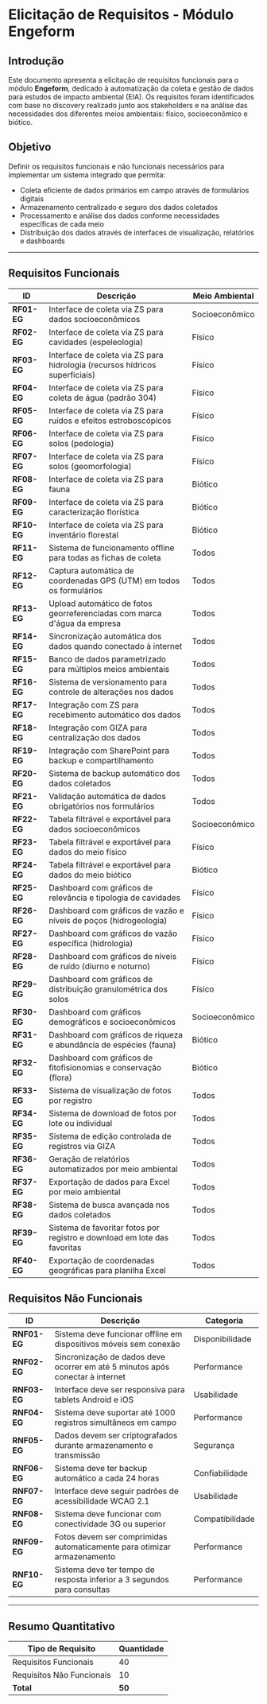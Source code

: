 # Elicitação de Requisitos - Módulo Engeform

## Introdução

Este documento apresenta a elicitação de requisitos funcionais para o módulo **Engeform**, dedicado à automatização da coleta e gestão de dados para estudos de impacto ambiental (EIA). Os requisitos foram identificados com base no discovery realizado junto aos stakeholders e na análise das necessidades dos diferentes meios ambientais: físico, socioeconômico e biótico.

## Objetivo

Definir os requisitos funcionais e não funcionais necessários para implementar um sistema integrado que permita:

- Coleta eficiente de dados primários em campo através de formulários digitais
- Armazenamento centralizado e seguro dos dados coletados
- Processamento e análise dos dados conforme necessidades específicas de cada meio
- Distribuição dos dados através de interfaces de visualização, relatórios e dashboards

---

## Requisitos Funcionais

| **ID**      | **Descrição**                                                               | **Meio Ambiental** |
| ----------- | --------------------------------------------------------------------------- | ------------------ |
| **RF01-EG** | Interface de coleta via ZS para dados socioeconômicos                       | Socioeconômico     |
| **RF02-EG** | Interface de coleta via ZS para cavidades (espeleologia)                    | Físico             |
| **RF03-EG** | Interface de coleta via ZS para hidrologia (recursos hídricos superficiais) | Físico             |
| **RF04-EG** | Interface de coleta via ZS para coleta de água (padrão 304)                 | Físico             |
| **RF05-EG** | Interface de coleta via ZS para ruídos e efeitos estroboscópicos            | Físico             |
| **RF06-EG** | Interface de coleta via ZS para solos (pedologia)                           | Físico             |
| **RF07-EG** | Interface de coleta via ZS para solos (geomorfologia)                       | Físico             |
| **RF08-EG** | Interface de coleta via ZS para fauna                                       | Biótico            |
| **RF09-EG** | Interface de coleta via ZS para caracterização florística                   | Biótico            |
| **RF10-EG** | Interface de coleta via ZS para inventário florestal                        | Biótico            |
| **RF11-EG** | Sistema de funcionamento offline para todas as fichas de coleta             | Todos              |
| **RF12-EG** | Captura automática de coordenadas GPS (UTM) em todos os formulários         | Todos              |
| **RF13-EG** | Upload automático de fotos georreferenciadas com marca d'água da empresa    | Todos              |
| **RF14-EG** | Sincronização automática dos dados quando conectado à internet              | Todos              |
| **RF15-EG** | Banco de dados parametrizado para múltiplos meios ambientais                | Todos              |
| **RF16-EG** | Sistema de versionamento para controle de alterações nos dados              | Todos              |
| **RF17-EG** | Integração com ZS para recebimento automático dos dados                     | Todos              |
| **RF18-EG** | Integração com GIZA para centralização dos dados                            | Todos              |
| **RF19-EG** | Integração com SharePoint para backup e compartilhamento                    | Todos              |
| **RF20-EG** | Sistema de backup automático dos dados coletados                            | Todos              |
| **RF21-EG** | Validação automática de dados obrigatórios nos formulários                  | Todos              |
| **RF22-EG** | Tabela filtrável e exportável para dados socioeconômicos                    | Socioeconômico     |
| **RF23-EG** | Tabela filtrável e exportável para dados do meio físico                     | Físico             |
| **RF24-EG** | Tabela filtrável e exportável para dados do meio biótico                    | Biótico            |
| **RF25-EG** | Dashboard com gráficos de relevância e tipologia de cavidades               | Físico             |
| **RF26-EG** | Dashboard com gráficos de vazão e níveis de poços (hidrogeologia)           | Físico             |
| **RF27-EG** | Dashboard com gráficos de vazão específica (hidrologia)                     | Físico             |
| **RF28-EG** | Dashboard com gráficos de níveis de ruído (diurno e noturno)                | Físico             |
| **RF29-EG** | Dashboard com gráficos de distribuição granulométrica dos solos             | Físico             |
| **RF30-EG** | Dashboard com gráficos demográficos e socioeconômicos                       | Socioeconômico     |
| **RF31-EG** | Dashboard com gráficos de riqueza e abundância de espécies (fauna)          | Biótico            |
| **RF32-EG** | Dashboard com gráficos de fitofisionomias e conservação (flora)             | Biótico            |
| **RF33-EG** | Sistema de visualização de fotos por registro                               | Todos              |
| **RF34-EG** | Sistema de download de fotos por lote ou individual                         | Todos              |
| **RF35-EG** | Sistema de edição controlada de registros via GIZA                          | Todos              |
| **RF36-EG** | Geração de relatórios automatizados por meio ambiental                      | Todos              |
| **RF37-EG** | Exportação de dados para Excel por meio ambiental                           | Todos              |
| **RF38-EG** | Sistema de busca avançada nos dados coletados                               | Todos              |
| **RF39-EG** | Sistema de favoritar fotos por registro e download em lote das favoritas    | Todos              |
| **RF40-EG** | Exportação de coordenadas geográficas para planilha Excel                   | Todos              |

## Requisitos Não Funcionais

| **ID**       | **Descrição**                                                                 | **Categoria**   |
| ------------ | ----------------------------------------------------------------------------- | --------------- |
| **RNF01-EG** | Sistema deve funcionar offline em dispositivos móveis sem conexão             | Disponibilidade |
| **RNF02-EG** | Sincronização de dados deve ocorrer em até 5 minutos após conectar à internet | Performance     |
| **RNF03-EG** | Interface deve ser responsiva para tablets Android e iOS                      | Usabilidade     |
| **RNF04-EG** | Sistema deve suportar até 1000 registros simultâneos em campo                 | Performance     |
| **RNF05-EG** | Dados devem ser criptografados durante armazenamento e transmissão            | Segurança       |
| **RNF06-EG** | Sistema deve ter backup automático a cada 24 horas                            | Confiabilidade  |
| **RNF07-EG** | Interface deve seguir padrões de acessibilidade WCAG 2.1                      | Usabilidade     |
| **RNF08-EG** | Sistema deve funcionar com conectividade 3G ou superior                       | Compatibilidade |
| **RNF09-EG** | Fotos devem ser comprimidas automaticamente para otimizar armazenamento       | Performance     |
| **RNF10-EG** | Sistema deve ter tempo de resposta inferior a 3 segundos para consultas       | Performance     |

---

## Resumo Quantitativo

| **Tipo de Requisito**     | **Quantidade** |
| ------------------------- | -------------- |
| Requisitos Funcionais     | 40             |
| Requisitos Não Funcionais | 10             |
| **Total**                 | **50**         |
